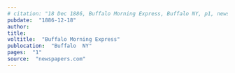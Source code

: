 ```yaml
---
# citation: "18 Dec 1886, Buffalo Morning Express, Buffalo NY, p1, newspapers.com."
pubdate:  "1886-12-18"
author: 
title: 
voltitle:  "Buffalo Morning Express"
publocation:  "Buffalo  NY"
pages:  "1"
source:  "newspapers.com"
---
```

